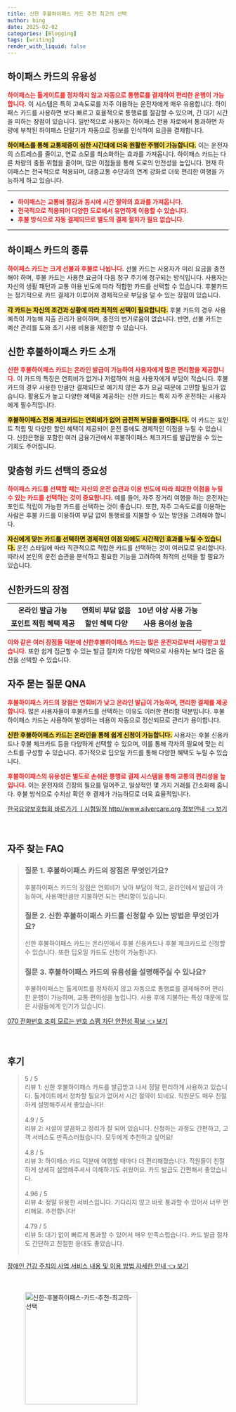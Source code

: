 ```yaml
---
title: 신한 후불하이패스 카드 추천 최고의 선택
author: bing
date: 2025-02-02
categories: [Blogging]
tags: [writing]
render_with_liquid: false
---
```



<h2 id='하이패스 카드의 유용성'>하이패스 카드의 유용성</h2>

<p><b><span style="color: #ee2323;">하이패스는 톨게이트를 정차하지 않고 자동으로 통행료를 결제하여 편리한 운행이 가능합니다.</span></b> 이 시스템은 특히 고속도로를 자주 이용하는 운전자에게 매우 유용합니다. 하이패스 카드를 사용하면 보다 빠르고 효율적으로 통행료를 절감할 수 있으며, 긴 대기 시간을 피하는 장점이 있습니다. 일반적으로 사용자는 하이패스 전용 차로에서 통과하면 차량에 부착된 하이패스 단말기가 자동으로 정보를 인식하여 요금을 결제합니다. </p>

<p><b><span style="background-color: #ffe066;">하이패스를 통해 교통체증이 심한 시간대에 더욱 원활한 주행이 가능합니다.</span></b> 이는 운전자의 스트레스를 줄이고, 연료 소모를 최소화하는 효과를 가져옵니다. 하이패스 카드는 다른 차량의 충돌 위험을 줄이며, 많은 이점들을 통해 도로의 안전성을 높입니다. 현재 하이패스는 전국적으로 적용되며, 대중교통 수단과의 연계 강화로 더욱 편리한 여행을 가능하게 하고 있습니다.</p>

<hr />

<ul>
    <li><b><span style="color: #ee2323;">하이패스는 교통비 절감과 동시에 시간 절약의 효과를 가져옵니다.</span></b></li>
    <li><b><span style="color: #ee2323;">전국적으로 적용되어 다양한 도로에서 유연하게 이용할 수 있습니다.</span></b></li>
    <li><b><span style="color: #ee2323;">후불 방식으로 자동 결제되므로 별도의 결제 절차가 필요 없습니다.</span></b></li>
</ul>

<hr />

<h2 id='하이패스 카드의 종류'>하이패스 카드의 종류</h2>

<p><b><span style="color: #ee2323;">하이패스 카드는 크게 선불과 후불로 나뉩니다.</span></b> 선불 카드는 사용자가 미리 요금을 충전해야 하며, 후불 카드는 사용한 요금이 다음 청구 주기에 청구되는 방식입니다. 사용자는 자신의 생활 패턴과 교통 이용 빈도에 따라 적합한 카드를 선택할 수 있습니다. 후불카드는 정기적으로 카드 결제가 이루어져 경제적으로 부담을 덜 수 있는 장점이 있습니다.</p>

<p><b><span style="background-color: #ffe066;">각 카드는 자신의 조건과 상황에 따라 최적의 선택이 필요합니다.</span></b> 후불 카드의 경우 사용 예측이 가능해 지출 관리가 용이하며, 충전의 번거로움이 없습니다. 반면, 선불 카드는 예산 관리를 도와 초기 사용 비용을 제한할 수 있습니다.</p>

<h2 id='신한 후불하이패스 카드 소개'>신한 후불하이패스 카드 소개</h2>

<p><b><span style="color: #ee2323;">신한 후불하이패스 카드는 온라인 발급이 가능하여 사용자에게 많은 편리함을 제공합니다.</span></b> 이 카드의 특징은 연회비가 없거나 저렴하여 처음 사용자에게 부담이 적습니다. 후불 카드의 경우 사용한 만큼만 결제되므로 예기치 않은 추가 요금 때문에 고민할 필요가 없습니다. 활용도가 높고 다양한 혜택을 제공하는 신한 카드는 특히 자주 운전하는 사용자에게 필수적입니다.</p>

<p><b><span style="background-color: #ffe066;">후불하이패스 전용 체크카드는 연회비가 없어 금전적 부담을 줄여줍니다.</span></b> 이 카드는 포인트 적립 및 다양한 할인 혜택이 제공되어 운전 중에도 경제적인 이점을 누릴 수 있습니다. 신한은행을 포함한 여러 금융기관에서 후불하이패스 체크카드를 발급받을 수 있는 기회도 주어집니다.</p>

<h2 id='맞춤형 카드 선택의 중요성'>맞춤형 카드 선택의 중요성</h2>

<p><b><span style="color: #ee2323;">하이패스 카드를 선택할 때는 자신의 운전 습관과 이용 빈도에 따라 최대한 이점을 누릴 수 있는 카드를 선택하는 것이 중요합니다.</span></b> 예를 들어, 자주 장거리 여행을 하는 운전자는 포인트 적립이 가능한 카드를 선택하는 것이 좋습니다. 또한, 자주 고속도로를 이용하는 사람은 후불 카드를 이용하여 부담 없이 통행료를 지불할 수 있는 방안을 고려해야 합니다.</p>

<p><b><span style="background-color: #ffe066;">자신에게 맞는 카드를 선택하면 경제적인 이점 외에도 시간적인 효과를 누릴 수 있습니다.</span></b> 운전 스타일에 따라 직관적으로 적합한 카드를 선택하는 것이 여러모로 유리합니다. 따라서 본인의 운전 습관을 분석하고 필요한 기능을 고려하여 최적의 선택을 할 필요가 있습니다.</p>

<h2 id='신한카드의 장점'>신한카드의 장점</h2>

<table>
    <tr>
        <td style="text-align: center; height: 17px;"><b>온라인 발급 가능</b></td>
        <td style="text-align: center; height: 17px;"><b>연회비 부담 없음</b></td>
        <td style="text-align: center; height: 17px;"><b>10년 이상 사용 가능</b></td>
    </tr>
    <tr>
        <td style="text-align: center; height: 17px;"><b>포인트 적립 혜택 제공</b></td>
        <td style="text-align: center; height: 17px;"><b>할인 혜택 다양</b></td>
        <td style="text-align: center; height: 17px;"><b>사용 용이성 높음</b></td>
    </tr>
</table>

<p><b><span style="color: #ee2323;">이와 같은 여러 장점들 덕분에 신한후불하이패스 카드는 많은 운전자로부터 사랑받고 있습니다.</span></b> 또한 쉽게 접근할 수 있는 발급 절차와 다양한 혜택으로 사용자는 보다 많은 옵션을 선택할 수 있습니다.</p>

<h2 id='자주 묻는 질문 QNA'>자주 묻는 질문 QNA</h2>

<p><b><span style="color: #ee2323;">후불하이패스 카드의 장점은 연회비가 낮고 온라인 발급이 가능하며, 편리한 결제를 제공합니다.</span></b> 많은 사용자들이 후불카드를 선택하는 이유도 이러한 편리함 덕분입니다. 후불하이패스 카드는 사용하여 발생하는 비용이 자동으로 정산되므로 관리가 용이합니다.</p>

<p><b><span style="background-color: #ffe066;">신한 후불하이패스 카드는 온라인을 통해 쉽게 신청이 가능합니다.</span></b> 사용자는 후불 신용카드나 후불 체크카드 등을 다양하게 선택할 수 있으며, 이를 통해 각자의 필요에 맞는 리스트를 구성할 수 있습니다. 추가적으로 딥오일 카드를 통해 다양한 혜택도 누릴 수 있습니다.</p>

<p><b><span style="color: #ee2323;">후불하이패스의 유용성은 별도로 손쉬운 통행료 결제 시스템을 통해 교통의 편리성을 높입니다.</span></b> 이는 운전자의 긴장의 필요를 덜어주고, 일상적인 몇 가지 거래를 간소화해 줍니다. 후불 방식으로 수치상 확인 후 결제가 가능하므로 더욱 효율적입니다.</p>


<p><a class="click-button" title="한국요양보호협회 바로가기 ㅣ시험일정 http//www.silvercare.org 정보안내" href="https://blackassets.github.io/posts/%ED%95%9C%EA%B5%AD%EC%9A%94%EC%96%91%EB%B3%B4%ED%98%B8%ED%98%91%ED%9A%8C-%EB%B0%94%EB%A1%9C%EA%B0%80%EA%B8%B0-%E3%85%A3%EC%8B%9C%ED%97%98%EC%9D%BC%EC%A0%95-httpwww.silvercare.org-%EC%A0%95%EB%B3%B4%EC%95%88%EB%82%B4/" rel="dofollow">한국요양보호협회 바로가기 ㅣ시험일정 http//www.silvercare.org 정보안내 👈 보기</a></p><br>
<h2 id='자주_찾는_FAQ'>자주 찾는 FAQ</h2>
<div itemscope="" itemtype="https://schema.org/FAQPage">
<blockquote>
<div itemscope="" itemprop="mainEntity" itemtype="https://schema.org/Question">
<h3 itemprop="name">질문 1. 후불하이패스 카드의 장점은 무엇인가요?</h3>
<div itemscope="" itemprop="acceptedAnswer" itemtype="https://schema.org/Answer">
<span itemprop="text">
<p>후불하이패스 카드의 장점은 연회비가 낮아 부담이 적고, 온라인에서 발급이 가능하며, 사용액만큼만 지불하면 되는 편리함이 있습니다.</p>
</span>
</div>
</div>
<div itemscope="" itemprop="mainEntity" itemtype="https://schema.org/Question">
<h3 itemprop="name">질문 2. 신한 후불하이패스 카드를 신청할 수 있는 방법은 무엇인가요?</h3>
<div itemscope="" itemprop="acceptedAnswer" itemtype="https://schema.org/Answer">
<span itemprop="text">
<p>신한 후불하이패스 카드는 온라인에서 후불 신용카드나 후불 체크카드로 신청할 수 있습니다. 또한 딥오일 카드도 신청이 가능합니다.</p>
</span>
</div>
</div>
<div itemscope="" itemprop="mainEntity" itemtype="https://schema.org/Question">
<h3 itemprop="name">질문 3. 후불하이패스 카드의 유용성을 설명해주실 수 있나요?</h3>
<div itemscope="" itemprop="acceptedAnswer" itemtype="https://schema.org/Answer">
<span itemprop="text">
<p>후불하이패스는 톨게이트를 정차하지 않고 자동으로 통행료를 결제해주어 편리한 운행이 가능하며, 교통 편의성을 높입니다. 사용 후에 지불하는 특성 때문에 많은 사람들에게 인기가 있습니다.</p>
</span>
</div>
</div>
</blockquote>
</div>
<p><a class="click-button" title="070 전화번호 조회 모르는 번호 스팸 차단 안전성 확보" href="https://blackassets.github.io/posts/070-%EC%A0%84%ED%99%94%EB%B2%88%ED%98%B8-%EC%A1%B0%ED%9A%8C-%EB%AA%A8%EB%A5%B4%EB%8A%94-%EB%B2%88%ED%98%B8-%EC%8A%A4%ED%8C%B8-%EC%B0%A8%EB%8B%A8-%EC%95%88%EC%A0%84%EC%84%B1-%ED%99%95%EB%B3%B4/" rel="dofollow">070 전화번호 조회 모르는 번호 스팸 차단 안전성 확보 👈 보기</a></p><br>
<h2 id='후기'>후기</h2>
<div itemscope itemtype="https://schema.org/Product">
  <blockquote>
  <div itemprop="review" itemscope itemtype="https://schema.org/Review">
      <div itemprop="reviewRating" itemscope itemtype="https://schema.org/Rating"> <span itemprop="ratingValue">5</span> / <span itemprop="bestRating">5</span> </div>
      <span itemprop="reviewBody">리뷰 1: 신한 후불하이패스 카드를 발급받고 나서 정말 편리하게 사용하고 있습니다. 톨게이트에서 정차할 필요가 없어서 시간 절약이 되네요. 직원분도 매우 친절하게 설명해주셔서 좋았습니다!</span>
  </div>
  <br>
  <div itemprop="review" itemscope itemtype="https://schema.org/Review">
      <div itemprop="reviewRating" itemscope itemtype="https://schema.org/Rating"> <span itemprop="ratingValue">4.9</span> / <span itemprop="bestRating">5</span> </div>
      <span itemprop="reviewBody">리뷰 2: 시설이 깔끔하고 정리가 잘 되어 있습니다. 신청하는 과정도 간편하고, 고객 서비스도 만족스러웠습니다. 모두에게 추천하고 싶어요!</span>
  </div>
  <br>
  <div itemprop="review" itemscope itemtype="https://schema.org/Review">
      <div itemprop="reviewRating" itemscope itemtype="https://schema.org/Rating"> <span itemprop="ratingValue">4.8</span> / <span itemprop="bestRating">5</span> </div>
      <span itemprop="reviewBody">리뷰 3: 하이패스 카드 덕분에 여행할 때마다 더 편리해졌습니다. 직원들이 친절하게 상세히 설명해주셔서 이해하기도 쉬웠어요. 카드 발급도 간편해서 좋았습니다.</span>
  </div>
  <br>
  <div itemprop="review" itemscope itemtype="https://schema.org/Review">
      <div itemprop="reviewRating" itemscope itemtype="https://schema.org/Rating"> <span itemprop="ratingValue">4.96</span> / <span itemprop="bestRating">5</span> </div>
      <span itemprop="reviewBody">리뷰 4: 정말 유용한 서비스입니다. 기다리지 않고 바로 통과할 수 있어서 너무 편리해요. 추천합니다!</span>
  </div>
  <br>
  <div itemprop="review" itemscope itemtype="https://schema.org/Review">
      <div itemprop="reviewRating" itemscope itemtype="https://schema.org/Rating"> <span itemprop="ratingValue">4.79</span> / <span itemprop="bestRating">5</span> </div>
      <span itemprop="reviewBody">리뷰 5: 대기 없이 빠르게 통과할 수 있어서 매우 만족스럽습니다. 카드 발급 절차도 간단하고 친절한 응대도 좋았습니다.</span>
  </div>
  <br>
  </blockquote>
</div>
<p><a class="click-button" title="장애인 건강 주치의 사업 서비스 내용 및 이용 방법 자세한 안내" href="https://blackassets.github.io/posts/%EC%9E%A5%EC%95%A0%EC%9D%B8-%EA%B1%B4%EA%B0%95-%EC%A3%BC%EC%B9%98%EC%9D%98-%EC%82%AC%EC%97%85-%EC%84%9C%EB%B9%84%EC%8A%A4-%EB%82%B4%EC%9A%A9-%EB%B0%8F-%EC%9D%B4%EC%9A%A9-%EB%B0%A9%EB%B2%95-%EC%9E%90%EC%84%B8%ED%95%9C-%EC%95%88%EB%82%B4/" rel="dofollow">장애인 건강 주치의 사업 서비스 내용 및 이용 방법 자세한 안내 👈 보기</a></p><br>
<figure class="image"><img src="https://blackassets.github.io/assets/img/thumbnail/신한-후불하이패스-카드-추천-최고의-선택.webp" alt="신한-후불하이패스-카드-추천-최고의-선택" width="256" height="256"></figure>